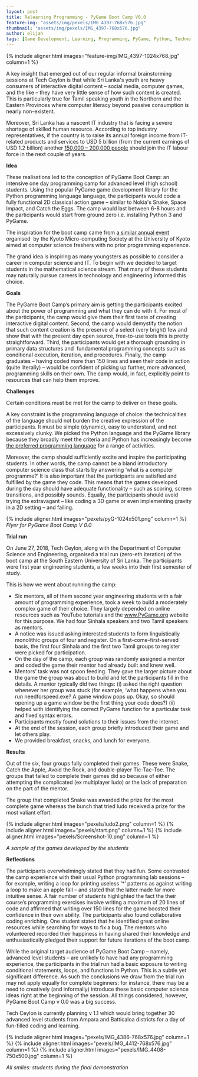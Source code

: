 ```yaml
---
layout: post
title: Relearning Programming - PyGame Boot Camp V0.0
feature-img: "assets/img/pexels/IMG_4397-768x576.jpg"
thumbnail: "assets/img/pexels/IMG_4397-768x576.jpg"
author: elijah
tags: [Game Development, Learning, Programming, PyGame, Python, Technology Education, Northern Province, Techceylon]
---
```


{% include aligner.html images="feature-img/IMG_4397-1024x768.jpg" column=1 %}

A key insight that emerged out of our regular informal brainstorming sessions at Tech Ceylon is that while Sri Lanka's youth are heavy consumers of interactive digital content – social media, computer games, and the like – they have very little sense of how such content is created. This is particularly true for Tamil speaking youth in the Northern and the Eastern Provinces where computer literacy beyond passive consumption is nearly non-existent.

Moreover, Sri Lanka has a nascent IT industry that is facing a severe shortage of skilled human resource. According to top industry representatives, if the country is to raise its annual foreign income from IT-related products and services to USD 5 billion (from the current earnings of USD 1.2 billion) another [150,000 – 200,000 people](http://echelon.lk/home/wanted-skilled-migrants/) should join the IT labour force in the next couple of years.

**Idea**

These realisations led to the conception of PyGame Boot Camp: an intensive one day programming camp for advanced level (high school) students. Using the popular PyGame game development library for the Python programming language language, the participants would code a fully functional 2D classical action game – similar to Nokia's Snake, Space Impact, and Catch the Eggs. The camp would last between 6-8 hours and the participants would start from ground zero i.e. installing Python 3 and PyGame.

The inspiration for the boot camp came from [a similar annual event](https://www.youtube.com/watch?v=bvXYCpcOQ3E) organised  by the Kyoto Micro-computing Society at the University of Kyoto aimed at computer science freshers with no prior programming experience.

The grand idea is inspiring as many youngsters as possible to consider a career in computer science and IT. To begin with we decided to target students in the mathematical science stream. That many of these students may naturally pursue careers in technology and engineering informed this choice.

**Goals**

The PyGame Boot Camp’s primary aim is getting the participants excited about the power of programming and what they can do with it. For most of the participants, the camp would give them their first taste of creating interactive digital content. Second, the camp would demystify the notion that such content creation is the preserve of a select (very bright) few and show that with the present day open source, free-to-use tools this is pretty straightforward. Third, the participants would get a thorough grounding in primary data structures and  fundamental programming concepts such as conditional execution, iteration, and procedures. Finally, the camp graduates – having coded more than 150 lines and seen their code in action (quite literally) – would be confident of picking up further, more advanced, programming skills on their own. The camp would, in fact, explicitly point to resources that can help them improve.

**Challenges**

Certain conditions must be met for the camp to deliver on these goals.

A key constraint is the programming language of choice: the technicalities of the language should not burden the creative expression of the participants. It must be simple (dynamic), easy to understand, and not excessively clunky. We picked the Python language and the PyGame library because they broadly meet the criteria and Python has increasingly become [the preferred programming language](https://www.economist.com/graphic-detail/2018/07/26/python-is-becoming-the-worlds-most-popular-coding-language) for a range of activities.

Moreover, the camp should sufficiently excite and inspire the participating students. In other words, the camp cannot be a bland introductory computer science class that starts by answering ‘what is a computer programme?’ It is also important that the participants are satisfied and fulfilled by the game they code. This means that the games developed during the day should have adequate functionality – such as scoring, screen transitions, and possibly sounds. Equally, the participants should avoid trying the extravagant – like coding a 3D game or even implementing gravity in a 2D setting – and failing.

{% include aligner.html images="pexels/pyG-1024x501.png" column=1 %}
_Flyer for PyGame Boot Camp V 0.0_

**Trial run**

On June 27, 2018, Tech Ceylon, along with the Department of Computer Science and Engineering, organised a trial run (zero-eth iteration) of the boot camp at the South Eastern University of Sri Lanka. The participants were first year engineering students, a few weeks into their first semester of study.

This is how we went about running the camp:

  * Six mentors, all of them second year engineering students with a fair amount of programming experience, took a week to build a moderately complex game of their choice. They largely depended on online resources such as YouTube tutorials and the www.PyGame.org website for this purpose. We had four Sinhala speakers and two Tamil speakers as mentors.
  * A notice was issued asking interested students to form linguistically monolithic groups of four and register. On a first-come-first-served basis, the first four Sinhala and the first two Tamil groups to register were picked for participation.
  * On the day of the camp, each group was randomly assigned a mentor and coded the game their mentor had already built and knew well.
  * Mentors’ task was not spoon feeding. They gave the larger picture about the game the group was about to build and let the participants fill in the details. A mentor typically did two things: (i) asked the right question whenever her group was stuck (for example, ‘what happens when you run needforspeed.exe? A game window pops up. Okay, so should opening up a game window be the first thing your code does?) (ii) helped with identifying the correct PyGame function for a particular task and fixed syntax errors.
  * Participants mostly found solutions to their issues from the internet.
  * At the end of the session, each group briefly introduced their game and let others play.
  * We provided breakfast, snacks, and lunch for everyone.

**Results**

Out of the six, four groups fully completed their games. These were Snake, Catch the Apple, Avoid the Rock, and double-player Tic-Tac-Toe. The groups that failed to complete their games did so because of either attempting the complicated (ex multiplayer ludo) or the lack of preparation on the part of the mentor.

The group that completed Snake was awarded the prize for the most complete game whereas the bunch that tried ludo received a prize for the most valiant effort.

{% include aligner.html images="pexels/ludo2.png" column=1 %}
{% include aligner.html images="pexels/start.png" column=1 %}
{% include aligner.html images="pexels/Screenshot-10.png" column=1 %}

_A sample of the games developed by the students_

**Reflections**

The participants overwhelmingly stated that they had fun. Some contrasted the camp experience with their usual Python programming lab sessions – for example, writing a loop for printing useless ‘*’ patterns as against writing a loop to make an apple fall – and stated that the latter made far more intuitive sense. A fair number of students highlighted the fact the their course’s programming exercises involve writing a maximum of 20 lines of code and affirmed that writing over 150 lines for the game boosted their confidence in their own ability. The participants also found collaborative coding enriching. One student stated that he identified great online resources while searching for ways to fix a bug. The mentors who volunteered recorded their happiness in having shared their knowledge and enthusiastically pledged their support for future iterations of the boot camp.

While the original target audience of PyGame Boot Camp – namely, advanced level students – are unlikely to have had any programming experience, the participants in the trial run had a basic exposure to writing conditional statements, loops, and functions in Python. This is a subtle yet significant difference. As such the conclusions we draw from the trial run may not apply equally for complete beginners: for instance, there may be a need to creatively (and informally) introduce these basic computer science ideas right at the beginning of the session. All things considered, however, PyGame Boot Camp v 0.0 was a big success.

Tech Ceylon is currently planning v 1.1 which would bring together 30 advanced level students from Ampara and Batticaloa districts for a day of fun-filled coding and learning.

{% include aligner.html images="pexels/IMG_4386-768x576.jpg" column=1 %}
{% include aligner.html images="pexels/IMG_4412-768x576.jpg" column=1 %}
{% include aligner.html images="pexels/IMG_4408-750x500.jpg" column=1 %}

_All smiles: students during the final demonstration_